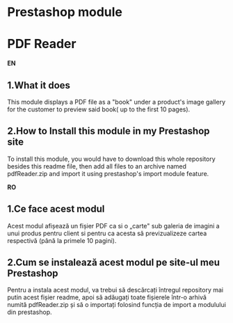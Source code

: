 # Prestashop module

# PDF Reader

**EN**

## 1.What it does

This module displays a PDF file as a "book" under a product's image gallery for the customer to preview said book( up to the first 10 pages).

## 2.How to Install this module in my Prestashop site

To install this module, you would have to download this whole repository besides this readme file, then add all files to an archive named pdfReader.zip and import it using prestashop's import module feature.

**RO**

## 1.Ce face acest modul

Acest modul afișează un fișier PDF ca si o „carte" sub galeria de imagini a unui produs pentru client si pentru ca acesta să previzualizeze cartea respectivă (până la primele 10 pagini).

## 2.Cum se instalează acest modul pe site-ul meu Prestashop

Pentru a instala acest modul, va trebui să descărcați întregul repository mai putin acest fișier readme, apoi să adăugați toate fișierele într-o arhivă numită pdfReader.zip și să o importați folosind funcția de import a modulului din prestashop.
